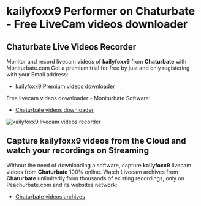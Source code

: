 # kailyfoxx9 Performer on Chaturbate - Free LiveCam videos downloader

## Chaturbate Live Videos Recorder

Monitor and record livecam videos of **kailyfoxx9** from **Chaturbate** with Moniturbate.com
Get a premium trial for free by just and only registering with your Email address:
* [kailyfoxx9 Premium videos downloader](https://moniturbate.com/request-demo-licence-key.html)

Free livecam videos downloader - Moniturbate Software:
* [Chaturbate videos downloader](https://moniturbate.com/moniturbate-download-software.html)

![kailyfoxx9 livecam videos recorder](https://peachurnet.com/templates/moniturbate-software.png)


## Capture kailyfoxx9 videos from the Cloud and watch your recordings on Streaming

Without the need of downloading a software, capture **kailyfoxx9** livecam videos from **Chaturbate** 100% online.
Watch Livecam archives from **Chaturbate** unlimitedly from thousands of existing recordings, only on Peachurbate.com and its websites network:
* [Chaturbate videos archives](https://peachurnet.com/)